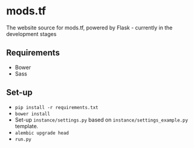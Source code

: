 # mods.tf

The website source for mods.tf, powered by Flask - currently in the development stages

## Requirements

* Bower
* Sass

## Set-up

* ```pip install -r requirements.txt```
* ```bower install```
* Set-up ```instance/settings.py``` based on ```instance/settings_example.py``` template.
* ```alembic upgrade head```
* ```run.py```